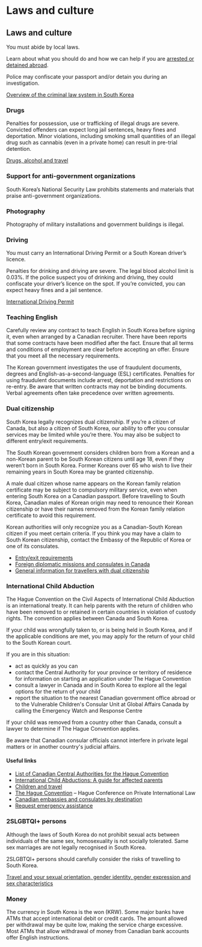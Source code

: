# Laws and culture

## Laws and culture

You must abide by local laws.

Learn about what you should do and how we can help if you are [arrested or detained abroad](http://travel.gc.ca/assistance/emergency-info/arrest-detention).

Police may confiscate your passport and/or detain you during an investigation.

[Overview of the criminal law system in South Korea](http://travel.gc.ca/travelling/advisories/korea-south/criminal-law-system)

### Drugs

Penalties for possession, use or trafficking of illegal drugs are severe. Convicted offenders can expect long jail sentences, heavy fines and deportation. Minor violations, including smoking small quantities of an illegal drug such as cannabis (even in a private home) can result in pre-trial detention.

[Drugs, alcohol and travel](https://travel.gc.ca/travelling/health-safety/drugs)

### Support for anti-government organizations

South Korea’s National Security Law prohibits statements and materials that praise anti-government organizations.

### Photography

Photography of military installations and government buildings is illegal.

### Driving

You must carry an International Driving Permit or a South Korean driver’s licence.

Penalties for drinking and driving are severe. The legal blood alcohol limit is 0.03%. If the police suspect you of drinking and driving, they could confiscate your driver’s licence on the spot. If you’re convicted, you can expect heavy fines and a jail sentence.

[International Driving Permit](https://travel.gc.ca/travelling/documents/international-driving-permit)

### Teaching English

Carefully review any contract to teach English in South Korea before signing it, even when arranged by a Canadian recruiter. There have been reports that some contracts have been modified after the fact. Ensure that all terms and conditions of employment are clear before accepting an offer. Ensure that you meet all the necessary requirements.

The Korean government investigates the use of fraudulent documents, degrees and English-as-a-second-language (ESL) certificates. Penalties for using fraudulent documents include arrest, deportation and restrictions on re-entry. Be aware that written contracts may not be binding documents. Verbal agreements often take precedence over written agreements.

### Dual citizenship

South Korea legally recognizes dual citizenship. If you’re a citizen of Canada, but also a citizen of South Korea, our ability to offer you consular services may be limited while you’re there. You may also be subject to different entry/exit requirements.

The South Korean government considers children born from a Korean and a non-Korean parent to be South Korean citizens until age 18, even if they weren’t born in South Korea. Former Koreans over 65 who wish to live their remaining years in South Korea may be granted citizenship.

A male dual citizen whose name appears on the Korean family relation certificate may be subject to compulsory military service, even when entering South Korea on a Canadian passport. Before travelling to South Korea, Canadian males of Korean origin may need to renounce their Korean citizenship or have their names removed from the Korean family relation certificate to avoid this requirement.

Korean authorities will only recognize you as a Canadian-South Korean citizen if you meet certain criteria. If you think you may have a claim to South Korean citizenship, contact the Embassy of the Republic of Korea or one of its consulates.

* [Entry/exit requirements](https://travel.gc.ca/destinations/south-korea#entryexit)
* [Foreign diplomatic missions and consulates in Canada](http://www.international.gc.ca/protocol-protocole/reps.aspx?lang=eng)
* [General information for travellers with dual citizenship](https://travel.gc.ca/travelling/documents/dual-citizenship)

### International Child Abduction

The Hague Convention on the Civil Aspects of International Child Abduction is an international treaty. It can help parents with the return of children who have been removed to or retained in certain countries in violation of custody rights. The convention applies between Canada and South Korea.

If your child was wrongfully taken to, or is being held in South Korea, and if the applicable conditions are met, you may apply for the return of your child to the South Korean court.

If you are in this situation:

* act as quickly as you can
* contact the Central Authority for your province or territory of residence for information on starting an application under The Hague Convention
* consult a lawyer in Canada and in South Korea to explore all the legal options for the return of your child
* report the situation to the nearest Canadian government office abroad or to the Vulnerable Children's Consular Unit at Global Affairs Canada by calling the Emergency Watch and Response Centre

If your child was removed from a country other than Canada, consult a lawyer to determine if The Hague Convention applies.

Be aware that Canadian consular officials cannot interfere in private legal matters or in another country's judicial affairs.

#### Useful links

* [List of Canadian Central Authorities for the Hague Convention](https://www.hcch.net/en/states/authorities/details3/?aid=75)
* [International Child Abductions: A guide for affected parents](https://travel.gc.ca/travelling/publications/international-child-abductions)
* [Children and travel](https://travel.gc.ca/travelling/children)
* [The Hague Convention](https://www.hcch.net/en/instruments/conventions/full-text/?cid=24) – Hague Conference on Private International Law
* [Canadian embassies and consulates by destination](https://travel.gc.ca/assistance/embassies-consulates)
* [Request emergency assistance](https://travel.gc.ca/assistance/emergency-assistance?_ga)

### 2SLGBTQI+ persons

Although the laws of South Korea do not prohibit sexual acts between individuals of the same sex, homosexuality is not socially tolerated. Same sex marriages are not legally recognised in South Korea.

2SLGBTQI+ persons should carefully consider the risks of travelling to South Korea.

[Travel and your sexual orientation, gender identity, gender expression and sex characteristics](https://travel.gc.ca/travelling/health-safety/lgbt-travel)

### Money

The currency in South Korea is the won (KRW). Some major banks have ATMs that accept international debit or credit cards. The amount allowed per withdrawal may be quite low, making the service charge excessive. Most ATMs that allow withdrawal of money from Canadian bank accounts offer English instructions.